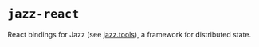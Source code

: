 # `jazz-react`

React bindings for Jazz (see [jazz.tools](https://jazz.tools)), a framework for distributed state.